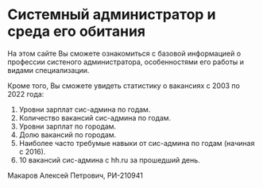 # Системный администратор и среда его обитания
 

На этом сайте Вы сможете ознакомиться с базовой информацией о профессии систеного администратора, особенностями его работы и видами специализации.


Кроме того, Вы сможете увидеть статистику о вакансиях с 2003 по 2022 года:


1. Уровни зарплат сис-админа по годам.
2. Количество вакансий сис-админа по годам.
3. Уровни зарплат по городам.
4. Долю вакансий по городам.
5. Наиболее часто требумые навыки от сис-админа по годам (начиная с 2016).
6. 10 вакансий сис-админа с hh.ru за прошедший день.


Макаров Алексей Петрович, РИ-210941

